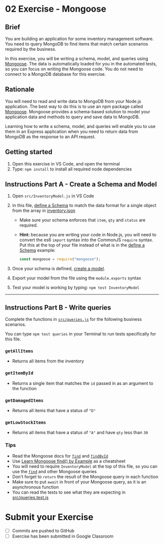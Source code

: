 # 02 Exercise - Mongoose 

## Brief

You are building an application for some inventory management software. You need to query MongoDB to find items that match certain scenarios required by the business.

In this exercise, you will be writing a schema, model, and queries using [Mongoose](https://mongoosejs.com/). The data is automatically loaded for you in the automated tests, so you can focus on writing the Mongoose code. You do not need to connect to a MongoDB database for this exercise.

## Rationale

You will need to read and write data to MongoDB from your Node.js application. The best way to do this is to use an npm package called [Mongoose](https://mongoosejs.com/). Mongoose provides a schema-based solution to model your application data and methods to query and save data to MongoDB. 

Learning how to write a schema, model, and queries will enable you to use them in an Express application when you need to return data from MongoDB as the response to an API request.

## Getting started

1. Open this exercise in VS Code, and open the terminal
2. Type: `npm install` to install all required node dependencies

## Instructions Part A - Create a Schema and Model

1. Open `src/InventoryModel.js` in VS Code
2. In this file, [define a Schema](https://mongoosejs.com/docs/guide.html#definition) to match the data format for a single object from the array in [inventory.json](./data/inventory.json)
   - Make sure your schema enforces that `item`, `qty` and `status` are required.
   - **Hint:** because you are writing your code in Node.js, you will need to convert the es6 `import` syntax into the CommonJS `require` syntax. Put this at the top of your file instead of what is in the [define a Schema](https://mongoosejs.com/docs/guide.html#definition) example:

      ```js
      const mongoose = require("mongoose");
      ```

3. Once your schema is defined, [create a model](https://mongoosejs.com/docs/guide.html#models).
4. Export your model from the file using the `module.exports` syntax
5. Test your model is working by typing: `npm test InventoryModel`

--- 

## Instructions Part B - Write queries

Complete the functions in [`src/queries.js`](./src/queries.js) for the following business scenarios.

You can type `npm test queries` in your Terminal to run tests specifically for this file.

### `getAllItems`

- Returns all items from the inventory

### `getItemById`

- Returns a single item that matches the `id` passed in as an argument to the function

### `getDamagedItems`

- Returns all items that have a status of `"D"`

### `getLowStockItems`

- Returns all items that have a status of `"A"` and have `qty` less than `30`

### Tips

- Read the Mongoose docs for [`find`](https://mongoosejs.com/docs/api.html#model_Model.find) and [`findById`](https://mongoosejs.com/docs/api.html#model_Model.findById)
- Use [Learn Mongoose find() by Example](https://masteringjs.io/tutorials/mongoose/find) as a cheatsheet
- You will need to require `InventoryModel` at the top of this file, so you can use the [`find`](https://mongoosejs.com/docs/api.html#model_Model.find) and other Mongoose queries
- Don't forget to `return` the result of the Mongoose query in each function
- Make sure to put `await` in front of your Mongoose query, as it is an asynchronous function
- You can read the tests to see what they are expecting in [src/queries.test.js](./src/queries.test.js)

# Submit your Exercise

- [ ] Commits are pushed to GitHub
- [ ] Exercise has been submitted in Google Classroom
